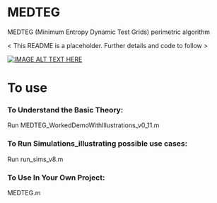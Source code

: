 # MEDTEG
MEDTEG (Minimum Entropy Dynamic Test Grids) perimetric algorithm

< This README is a placeholder. Further details and code to follow >

[![IMAGE ALT TEXT HERE](https://img.youtube.com/vi/DOPrzV19lY/0.jpg)](https://www.youtube.com/watch?v=DOPrzV19lY)

# To use
### To Understand the Basic Theory:
Run MEDTEG_WorkedDemoWithIllustrations_v0_11.m

### To Run Simulations_illustrating possible use cases:
Run run_sims_v8.m

### To Use In Your Own Project:
MEDTEG.m
